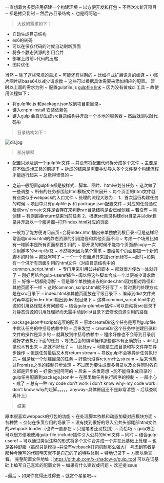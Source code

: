 一直想着为多页应用搭建一个构建环境 ~ 以方便开发和打包 ~ 不然次次新开项目 ~ 都是拷贝复制 ~ 然后yy目录结构 ~ 也是呵呵哒~

>大致的需求如下：

- 自动生成目录结构
- es6的转码
- 可以在保存代码的时候自动刷新页面
- 将多个静态资源的引用合并
- 部署上线前~代码的压缩
- 图片优化

当然 ~ 除了这些常规的需求 ~ 可能还有些别的 ~ 比如样式扩展语言的编译 ~ 小图片图片转base64以减少请求数 ~ 这些可以根据具体需要来添加相应的配置。
暂时以上面的需求为例 ~ 配置gulpfile.js [gulpfile link](https://github.com/x-shadow-x/gulp_tool/blob/master/gulpfile.js) ~ 因为没有做成cli工具 ~ 故使用流程如下：
- 将gulpfile.js 和package.json放到项目更目录~
- 键入cnpm install 安装依赖包
- 键入gulp 会自动生成src目录结构并开启一个本地的服务器 ~ 然后就阔以敲代码啦


> 目录结构如下：

![dir.jpg](http://upload-images.jianshu.io/upload_images/2737146-db93671c195c8d72.jpg?imageMogr2/auto-orient/strip%7CimageView2/2/w/1240)

> 部分解释

- 配置只涉及到一个gulpfile文件 ~ 并没有将配置代码拆分成多个文件 ~ 主要是在不做成cli工具的前提下 ~ 拆成的结果是需要手动导入多个文件整个构建流程才能运行起来
 ~ 总觉得怪怪的 ~ 

- 之前一般配置gulpfile都是按样式、脚本、图片、html来划分任务 ~ 这次做了一些调整 ~ 所有的任务都围绕html模板文件来展开 ~ 每个页面的html文件就有点类似于webpack的入口文件 ~ 处理的流程大致为：
1、首次运行构建任务的时候 ~ 项目中只有gulpfile.js 和 package.json配置文件 ~ 对应的任务通过检测src/.create文件是否存在来判断src目录结构是否已经创建 ~ 若没有 ~ 则创建 ~ 有则直接return结束当前任务
2、根据src目录构建dist目录并以dist目录并开启以一个服务器~打开index.html对应的页面

-  一般为了能方便访问首页~会将index.html抽出来单独放到根目录~但是这样经常面临index.html的静态资源的引用路径和其他页面不同 ~ 考虑一个场景比如有一堆脚本是所有页面都要引用的 ~ 那开发的时候不能每个页面都copy一次引用脚本的script标签 ~ 不然哪天因为某个需求 ~ 要给每个页面都加一个新的脚本的时候 ~ 那就呵呵了 ~ 一个一个页面点开来加script标签~ ~此时~如果有一个供所有页面引用的html文件（对应目录结构中的common_script.html） ~ 专门用来引用公共的脚本 ~ 那就很方便改一处就好了 ~ 刚好再结合gulp-useref插件~阔以将这些脚本合成一个以便减少请求数目 ~ 好像一切都刚刚好 ~ 但是哪个单独抽出去的index.html因为相对路径和其他页面不一样 ~ 这时common_script.html就不好写了 ~ 暂时我的处理方式是在src目录下
 ~ index.html和其他页面放在平级目录下 ~ 编译到dist文件夹时再单独将index.html输出到dist根目录下 ~ 这样common_script.html中资源的引用路径就木有问题啦 ~ 结合gulp-plumber插件~可以自动将src目录下对静态资源的引用处理好而无需手动到dist目录下去修改资源引用的路径

- package.json中scripts选项的配置 ~ 原本createDir这个任务是写到gulpfile中默认任务的中括号依赖中的 ~ 后来发觉 ~ createDir这个任务中创建目录和文件的操作是异步的 ~ 就算放到中括号依赖中 ~ 程序好像也不会等到目录创建好才去执行下面的任务 ~ 导致后面的编译操作那些都木有正确执行 ~ dist目录也木有出来 ~ 那就不好玩了 ~ （此处yy ~ 可能是生成目录和写文件存在异步操作 ~ 但是任务最后又木有return stream ~ 导致gulp不会等异步任务执行完 ~ 但是我一个创建目录的任务 ~ 好像也没得return什么stream ~ 后来也想过Promise之类的控制异步处理 ~ 不过因为要生成很多目录以及文件同时各自又都是异步的 ~ 好像也挺呵呵的 ~ 后来 ~ 突发奇想 ~能不能将生成目录的gulp任务配置到package.json中 ~ 在那里做任务执行顺序的控制 ~ 一部小心 ~ 成了 ~ 总有一种 my code don't work i don't know why~my code work i don't know why的赶脚。。。。。anyway~具体原因还不是非常清楚 ~ 后续查明再补上）
> 结束

原本很喜欢webpack的打包的功能 ~ 在处理脚本依赖和动态加载对应模块方面 ~ 各种赞 ~ 奈何在多页应用的场景下 ~ 没有找到很好的导入公共头部尾部html文件的webpack loader（也许一直都在 ~ 只是笔者还没找到）~ 而恰巧 ~ gulp方面可以很方便地使用gulp-file-include插件引入公共的html文件 ~ 同时 ~ 结合gulp-useref ~ 可以通过类似注释的形式将多个文件合并成一个并在此基础上处理 ~ 也是各种舒服（虽然只是模拟~并没有webpack打包机制那么强大）
考虑到笔者是那种今晚写的代码明天就不是自己的了的特殊体制 ~ 特地记录下 ~ 方面以后查看。
完整配置文件地址：https://github.com/x-shadow-x/gulp_tool 可以在词基础上编写自己喜欢的配置文件 ~ 如果有什么建议或问题 ~ 欢迎提issue

~最后 ~ 如果你觉得还过得去 ~ 就赏个星星吧~~
